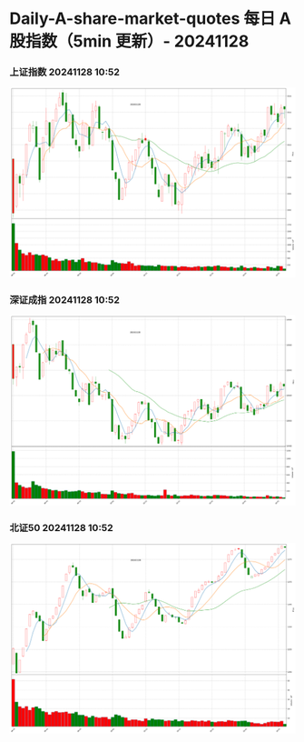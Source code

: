 
# Daily-A-share-market-quotes 每日 A 股指数（5min 更新）- 20241128

### 上证指数 20241128 10:52
![](./fig/2024/11/20241128-sh000001.png)

### 深证成指 20241128 10:52
![](./fig/2024/11/20241128-sz399001.png)

### 北证50 20241128 10:52
![](./fig/2024/11/20241128-bj899050.png)
